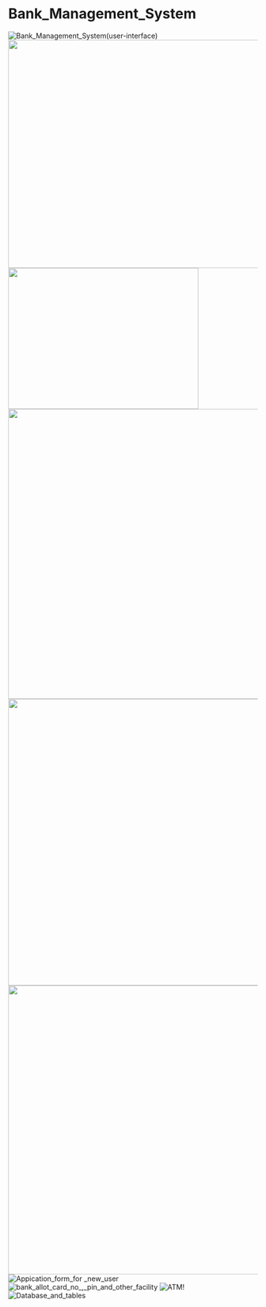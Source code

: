 # Bank_Management_System
![Bank_Management_System(user-interface)](https://github.com/user-attachments/assets/d60a32f7-ded2-4032-92d5-424683ece878)
<img width="830" height="461" src="https://github.com/user-attachments/assets/e46d5ef1-18ab-48cb-b1a5-a46de3524c4f" />
<img width="384" height="285" src="https://github.com/user-attachments/assets/d6b5ea53-6e7a-41d1-91e6-fda6bf98e2de" />
<img width="778" height="586" src="https://github.com/user-attachments/assets/356aaf4a-ffe8-4ee8-92c7-210bba645942" />
<img width="777" height="579" src="https://github.com/user-attachments/assets/6fa82792-a4c2-4f69-b447-fcecea5f7f8f" />
<img width="779" height="584" src="https://github.com/user-attachments/assets/d6b9bae5-4501-412e-9629-af3d1ee40b73" />
![Appication_form_for _new_user](https://github.com/user-attachments/assets/7b38a477-5750-40d4-a06a-dd1290075339)
![bank_allot_card_no_,_pin_and_other_facility](https://github.com/user-attachments/assets/487fe5f8-2777-46cd-80fe-d0785b918880)
![ATM](https://github.com/user-attachments/assets/cb6aa5d1-8b1d-4ba6-9e65-92698761fbf7)!
![Database_and_tables](https://github.com/user-attachments/assets/fbe107f9-5bbd-4a27-8c57-41b2f5b7ec06)
